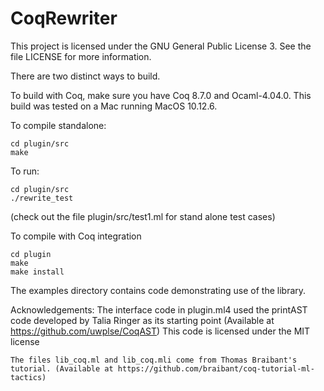 # CoqRewriter

This project is licensed under the GNU General Public License 3.  See the file
LICENSE for more information.

There are two distinct ways to build.

To build with Coq, make sure you have Coq 8.7.0 and Ocaml-4.04.0.  This build
was tested on a Mac running MacOS 10.12.6.

To compile standalone:

    cd plugin/src
    make

To run:

    cd plugin/src
    ./rewrite_test

(check out the file plugin/src/test1.ml for stand alone test cases)

To compile with Coq integration

    cd plugin
    make
    make install

The examples directory contains code demonstrating use of the library.

Acknowledgements:
    The interface code in plugin.ml4 used the printAST code developed by Talia
    Ringer as its starting point (Available at https://github.com/uwplse/CoqAST)
    This code is licensed under the MIT license

    The files lib_coq.ml and lib_coq.mli come from Thomas Braibant's
    tutorial. (Available at https://github.com/braibant/coq-tutorial-ml-tactics)



